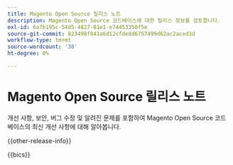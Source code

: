 ```yaml
---
title: Magento Open Source 릴리스 노트
description: Magento Open Source 코드베이스에 대한 릴리스 정보를 검토합니다.
exl-id: 6a7b195c-54d5-4827-81e1-e74453350f5e
source-git-commit: 823498f041a6d12cfdedd6757499d62ac2aced3d
workflow-type: tm+mt
source-wordcount: '38'
ht-degree: 0%

---
```


# Magento Open Source 릴리스 노트

개선 사항, 보안, 버그 수정 및 알려진 문제를 포함하여 Magento Open Source 코드베이스의 최신 개선 사항에 대해 알아봅니다.

{{other-release-info}}

{{bics}}
